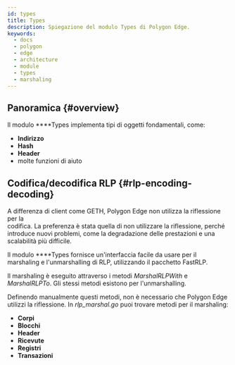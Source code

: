 ```yaml
---
id: types
title: Types
description: Spiegazione del modulo Types di Polygon Edge.
keywords:
  - docs
  - polygon
  - edge
  - architecture
  - module
  - types
  - marshaling
---
```


## Panoramica {#overview}

Il modulo ****Types implementa tipi di oggetti fondamentali, come:

* **Indirizzo**
* **Hash**
* **Header**
* molte funzioni di aiuto

## Codifica/decodifica RLP {#rlp-encoding-decoding}

A differenza di client come GETH, Polygon Edge non utilizza la riflessione per la <br />codifica. La preferenza è stata quella di non utilizzare la riflessione, perché introduce nuovi problemi, come la degradazione delle prestazioni e una scalabilità più difficile.


Il modulo ****Types fornisce un'interfaccia facile da usare per il marshaling e l'unmarshalling di RLP,  utilizzando il pacchetto FastRLP.

Il marshaling è eseguito attraverso i metodi *MarshalRLPWith* e *MarshalRLPTo*. Gli stessi metodi esistono per l'unmarshalling.

Definendo manualmente questi metodi, non è necessario che Polygon Edge utilizzi la riflessione. In *rlp_marshal.go* puoi trovare metodi per il marshaling:

* **Corpi**
* **Blocchi**
* **Header**
* **Ricevute**
* **Registri**
* **Transazioni**